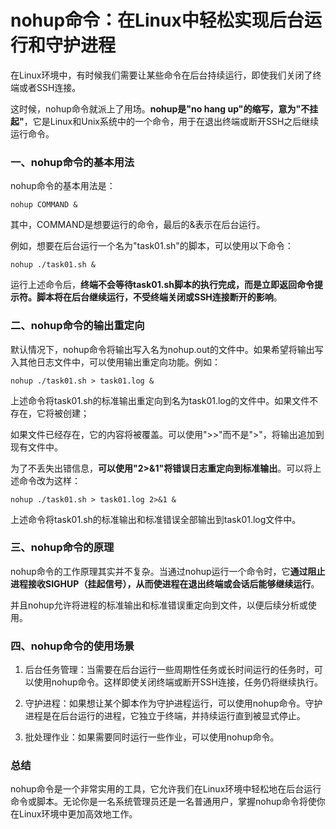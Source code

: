 # nohup命令：在Linux中轻松实现后台运行和守护进程

在Linux环境中，有时候我们需要让某些命令在后台持续运行，即使我们关闭了终端或者SSH连接。

这时候，nohup命令就派上了用场。**nohup是"no hang up"的缩写，意为"不挂起"**，它是Linux和Unix系统中的一个命令，用于在退出终端或断开SSH之后继续运行命令。

### 一、nohup命令的基本用法

nohup命令的基本用法是：

```
nohup COMMAND &
```

其中，COMMAND是想要运行的命令，最后的&表示在后台运行。

例如，想要在后台运行一个名为"task01.sh"的脚本，可以使用以下命令：

```
nohup ./task01.sh &
```

运行上述命令后，**终端不会等待task01.sh脚本的执行完成，而是立即返回命令提示符。脚本将在后台继续运行，不受终端关闭或SSH连接断开的影响**。

### 二、nohup命令的输出重定向

默认情况下，nohup命令将输出写入名为nohup.out的文件中。如果希望将输出写入其他日志文件中，可以使用输出重定向功能。例如：

```
nohup ./task01.sh > task01.log &
```

上述命令将task01.sh的标准输出重定向到名为task01.log的文件中。如果文件不存在，它将被创建；

如果文件已经存在，它的内容将被覆盖。可以使用">>"而不是">"，将输出追加到现有文件中。

为了不丢失出错信息，**可以使用"2>&1"将错误日志重定向到标准输出**。可以将上述命令改为这样：

```
nohup ./task01.sh > task01.log 2>&1 &
```

上述命令将task01.sh的标准输出和标准错误全部输出到task01.log文件中。

### 三、nohup命令的原理

nohup命令的工作原理其实并不复杂。当通过nohup运行一个命令时，它**通过阻止进程接收SIGHUP（挂起信号），从而使进程在退出终端或会话后能够继续运行**。

并且nohup允许将进程的标准输出和标准错误重定向到文件，以便后续分析或使用。

### 四、nohup命令的使用场景

1. 后台任务管理：当需要在后台运行一些周期性任务或长时间运行的任务时，可以使用nohup命令。这样即使关闭终端或断开SSH连接，任务仍将继续执行。

2. 守护进程：如果想让某个脚本作为守护进程运行，可以使用nohup命令。守护进程是在后台运行的进程，它独立于终端，并持续运行直到被显式停止。

3. 批处理作业：如果需要同时运行一些作业，可以使用nohup命令。


### 总结

nohup命令是一个非常实用的工具，它允许我们在Linux环境中轻松地在后台运行命令或脚本。无论你是一名系统管理员还是一名普通用户，掌握nohup命令将使你在Linux环境中更加高效地工作。

